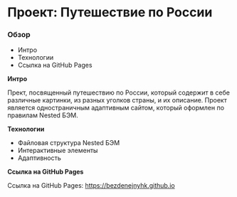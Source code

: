 # Проект: Путешествие по России

### Обзор
* Интро
* Технологии
* Ссылка на GitHub Pages

**Интро**

Прект, посвященный путешествию по России, который содержит в себе различные картинки, из разных уголков страны, и их описание. Проект является одностраничным адаптивным сайтом, который оформлен по правилам Nested БЭМ.  

**Технологии**

* Файловая структура Nested БЭМ
* Интерактивные элементы
* Адаптивность

**Ссылка на GitHub Pages**

Ссылка на GitHub Pages: https://bezdenejnyhk.github.io
